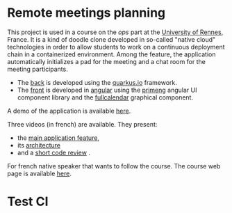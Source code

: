 # Remote meetings planning

This project is used in a course on the *ops* part at the [University of Rennes](https://www.univ-rennes1.fr/), France. It is a kind of doodle clone developed in so-called "native cloud" technologies in order to allow students to work on a continuous deployment chain in a containerized environment. Among the feature, the application automatically initializes a pad for the meeting and a chat room for the meeting participants.

- The [back](https://github.com/barais/doodlestudent/tree/main/api) is developed using the [quarkus.io](https://quarkus.io/) framework. 
- The [front](https://github.com/barais/doodlestudent/tree/main/front) is developed in [angular](https://angular.io/) using the [primeng](https://www.primefaces.org/primeng/)  angular UI component library and the [fullcalendar](https://fullcalendar.io/) graphical component.

A demo of the application is available [here](https://doodle.diverse-team.fr/).

Three videos (in french) are available. They present:
- the [main application feature](https://drive.google.com/file/d/1GQbdgq2CHcddTlcoHqM5Zc8Dw5o_eeLg/preview), 
- its [architecture](https://drive.google.com/file/d/1l5UAsU5_q-oshwEW6edZ4UvQjN3-tzwi/preview) 
- and a [short code review](https://drive.google.com/file/d/1jxYNfJdtd4r_pDbOthra360ei8Z17tX_/preview) .

For french native speaker that wants to follow the course. The course web page is available [here](https://hackmd.diverse-team.fr/s/SJqu5DjSD).

# Test CI
